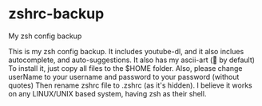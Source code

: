 # zshrc-backup


My zsh config backup

This is my zsh config backup. It includes youtube-dl, and it also inclues autocomplete, and auto-suggestions. 
It also has my ascii-art ( by default) To install it, just copy all files to the $HOME folder. 
Also, please change userName to your username and password to your password (without quotes)
Then rename zshrc file to .zshrc (as it's hidden). I believe it works on any LINUX/UNIX based system, having zsh as their shell.
